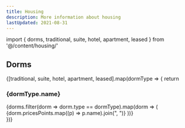 ```yaml
---
title: Housing
description: More information about housing
lastUpdated: 2021-08-31
---
```


import { dorms, traditional, suite, hotel, apartment, leased } from '@/content/housing/'

## Dorms

{[traditional, suite, hotel, apartment, leased].map(dormType => {
return <div key={dormType.slug} className="prose">

<h3>{dormType.name}</h3>
<section className="grid gap-base grid-cols-2 md:grid-cols-3">
{dorms.filter(dorm => dorm.type == dormType).map(dorm => (
  <Block 
    key={dorm.slug} 
    title={dorm.title} 
    href={`/housing/${dorm.slug}`}>
    {dorm.pricesPoints.map((p) => p.name).join(", ")}
  </Block>
))}
</section>
  </div>
})}
